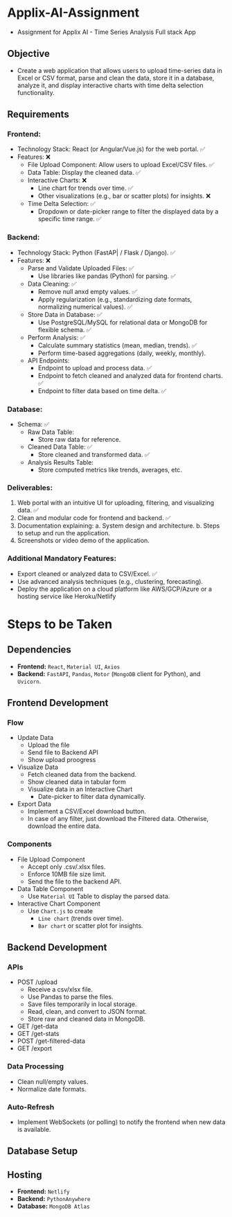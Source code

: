 # Applix-AI-Assignment
- Assignment for Applix AI - Time Series Analysis Full stack App

## Objective
- Create a web application that allows users to upload time-series data in Excel or CSV format, parse and clean the data, store it in a database, analyze it, and display interactive charts with time delta selection functionality.

## Requirements

### Frontend:
- Technology Stack: React (or Angular/Vue.js) for the web portal. ✅
- Features: ❌
    - File Upload Component: Allow users to upload Excel/CSV files. ✅
    - Data Table: Display the cleaned data. ✅
    - Interactive Charts: ❌
        - Line chart for trends over time. ✅
        - Other visualizations (e.g., bar or scatter plots) for insights. ❌
    - Time Delta Selection: ✅
        - Dropdown or date-picker range to filter the displayed data by a specific time range. ✅

### Backend:
- Technology Stack: Python (FastAP| / Flask / Django). ✅
- Features: ❌
    - Parse and Validate Uploaded Files: ✅
        - Use libraries like pandas (Python) for parsing. ✅
    - Data Cleaning: ✅
        - Remove null anxd empty values. ✅
        - Apply regularization (e.g., standardizing date formats, normalizing numerical values). ✅
    - Store Data in Database: ✅
        - Use PostgreSQL/MySQL for relational data or MongoDB for flexible schema. ✅
    - Perform Analysis: ✅
        - Calculate summary statistics (mean, median, trends). ✅
        - Perform time-based aggregations (daily, weekly, monthly).
    - API Endpoints:
        - Endpoint to upload and process data. ✅
        - Endpoint to fetch cleaned and analyzed data for frontend charts. ✅
        - Endpoint to filter data based on time delta. ✅
### Database:
- Schema: ✅
    - Raw Data Table:
        - Store raw data for reference.
    - Cleaned Data Table: ✅
        - Store cleaned and transformed data. ✅
    - Analysis Results Table: 
        - Store computed metrics like trends, averages, etc.

### Deliverables:
1. Web portal with an intuitive UI for uploading, filtering, and visualizing data. ✅
2. Clean and modular code for frontend and backend. ✅
3. Documentation explaining:
    a. System design and architecture.
    b. Steps to setup and run the application.
4. Screenshots or video demo of the application.

### Additional Mandatory Features:
- Export cleaned or analyzed data to CSV/Excel. ✅
- Use advanced analysis techniques (e.g., clustering, forecasting).
- Deploy the application on a cloud platform like AWS/GCP/Azure or a hosting service like Heroku/Netlify

# Steps to be Taken

## Dependencies
- **Frontend:** `React`, `Material UI`, `Axios`
- **Backend:** `FastAPI`, `Pandas`, `Motor` (`MongoDB` client for Python), and `Uvicorn`.

## Frontend Development

### Flow
- Update Data
    - Upload the file
    - Send file to Backend API
    - Show upload proogress
- Visualize Data
    - Fetch cleaned data from the backend.
    - Show cleaned data in tabular form
    - Visualize data in an Interactive Chart
        - Date-picker to filter data dynamically.
- Export Data
    - Implement a CSV/Excel download button.
    - In case of any filter, just download the Filtered data. Otherwise, download the entire data.

### Components
- File Upload Component
    - Accept only .csv/.xlsx files.
    - Enforce 10MB file size limit.
    - Send the file to the backend API.
- Data Table Component
    - Use `Material UI` Table to display the parsed data.
- Interactive Chart Component
    - Use `Chart.js` to create
        - `Line chart` (trends over time).
        - `Bar chart` or scatter plot for insights.

## Backend Development

### APIs
- POST /upload
    - Receive a csv/xlsx file.
    - Use Pandas to parse the files.
    - Save files temporarily in local storage.
    - Read, clean, and convert to JSON format.
    - Store raw and cleaned data in MongoDB.
- GET /get-data
- GET /get-stats
- POST /get-filtered-data
- GET /export

### Data Processing
- Clean null/empty values.
- Normalize date formats.

### Auto-Refresh
- Implement WebSockets (or polling) to notify the frontend when new data is available.

## Database Setup

## Hosting
- **Frontend:** `Netlify`
- **Backend:** `PythonAnywhere`
- **Database:** `MongoDB Atlas`


